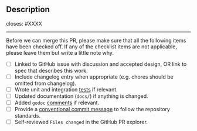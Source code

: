 <!-- < < < < < < < < < < < < < < < < < < < < < < < < < < < < < < < < < ☺
v                               ✰  Thanks for creating a PR! ✰
v    Before smashing the submit button please review the checkboxes.
v    If a checkbox is n/a - please still include it but + a little note why
v    Also: make sure that you are familiar with the contribution guidelines: (https://github.com/cosmos/ibc-go/blob/main/CONTRIBUTING.md
v    Failure to do this can result in your PR getting closed without further discussion (we receive a lot of PRs, and it takes a lot of time to respond to everyone who doesn't read this)
☺ > > > > > > > > > > > > > > > > > > > > > > > > > > > > > > > > >  -->

## Description

<!-- Add a description of the changes that this PR introduces and the files that
are the most critical to review.
-->

closes: #XXXX

---

Before we can merge this PR, please make sure that all the following items have been
checked off. If any of the checklist items are not applicable, please leave them but
write a little note why.

- [ ] Linked to GitHub issue with discussion and accepted design, OR link to spec that describes this work.
- [ ] Include changelog entry when appropriate (e.g. chores should be omitted from changelog).
- [ ] Wrote unit and integration [tests](https://github.com/cosmos/ibc-go/blob/main/testing/README.md#ibc-testing-package) if relevant.
- [ ] Updated documentation (`docs/`) if anything is changed.
- [ ] Added `godoc` [comments](https://blog.golang.org/godoc-documenting-go-code) if relevant.
- [ ] Provide a [conventional commit message](https://github.com/cosmos/ibc-go/blob/main/docs/dev/pull-requests.md#commit-messages) to follow the repository standards.
- [ ] Self-reviewed `Files changed` in the GitHub PR explorer.
